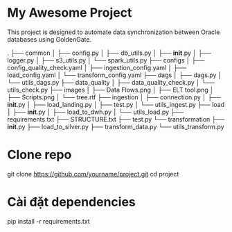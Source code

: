# My Awesome Project
This project is designed to automate data synchronization between Oracle databases using GoldenGate.

.
├── common
│   ├── config.py
│   ├── db_utils.py
│   ├── __init__.py
│   ├── logger.py
│   ├── s3_utils.py
│   └── spark_utils.py
├── configs
│   ├── config_quality_check.yaml
│   ├── ingestion_config.yaml
│   ├── load_config.yaml
│   └── transform_config.yaml
├── dags
│   ├── dags.py
│   └── utils_dags.py
├── data_quality
│   ├── data_quality_check.py
│   └── utils_check.py
├── images
│   ├── Data Flows.png
│   ├── ELT tool.png
│   ├── Scripts.png
│   └── tree.rtf
├── ingestion
│   ├── connection.py
│   ├── __init__.py
│   ├── load_landing.py
│   ├── test.py
│   └── utils_ingest.py
├── load
│   ├── __init__.py
│   ├── load_to_dwh.py
│   └── utils_load.py
├── requirements.txt
├── STRUCTURE.txt
├── test.py
└── transformation
    ├── __init__.py
    ├── load_to_silver.py
    ├── transform_data.py
    └── utils_transform.py


# Clone repo
git clone https://github.com/yourname/project.git
cd project

# Cài đặt dependencies
pip install -r requirements.txt
